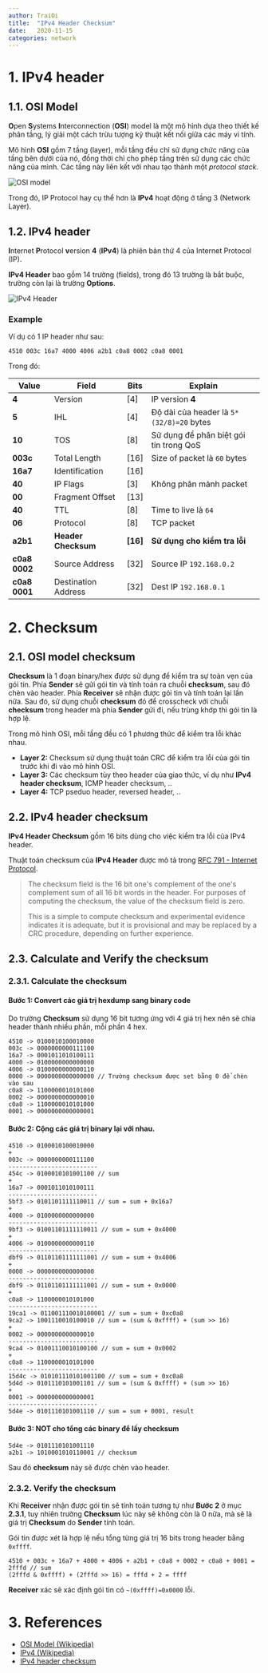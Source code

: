 ```yaml
---
author: TraiOi
title:  "IPv4 Header Checksum"
date:   2020-11-15
categories: network
---
```

# 1. IPv4 header

## 1.1. OSI Model

**O**pen **S**ystems **I**nterconnection (**OSI**) model là một mô hình dựa theo thiết kế phân tầng, lý giải một cách trừu tượng kỹ thuật kết nối giữa các máy vi tính.

Mô hình **OSI** gồm 7 tầng (layer), mỗi tầng đều chỉ sử dụng chức năng của tầng bên dưới của nó, đồng thời chỉ cho phép tầng trên sử dụng các chức năng của mình. Các tầng này liên kết với nhau tạo thành một *protocol stack*.

![OSI model](/img/2020/11-15_01.png)

Trong đó, IP Protocol hay cụ thể hơn là **IPv4** hoạt động ở tầng 3 (Network Layer).

## 1.2. IPv4 header

**I**nternet **P**rotocol **v**ersion **4** (**IPv4**) là phiên bản thứ 4 của Internet Protocol (IP).

**IPv4 Header** bao gồm 14 trường (fields), trong đó 13 trường là bắt buộc, trường còn lại là trường **Options**.

![IPv4 Header](/img/2020/11-15_02.png)

### Example

Ví dụ có 1 IP header như sau:

```
4510 003c 16a7 4000 4006 a2b1 c0a8 0002 c0a8 0001
```

Trong đó:

| Value | Field | Bits | Explain |
| --- | --- | --- | --- |
| **4** | Version| [4] | IP version **4** |
| **5** | IHL | [4] | Độ dài của header là `5*(32/8)=20` bytes |
| **10** | TOS | [8] | Sử dụng để phân biệt gói tin trong QoS |
| **003c** | Total Length |[16] | Size of packet là `60` bytes |
| **16a7** | Identification | [16] | |
| **40** |  IP Flags | [3] | Không phân mảnh packet |
| **00** | Fragment Offset | [13] | |
| **40** | TTL | [8] | Time to live là `64` |
| **06** | Protocol | [8] | TCP packet |
| **a2b1** | **Header Checksum** | **[16]** | **Sử dụng cho kiểm tra lỗi** |
| **c0a8 0002** | Source Address | [32] | Source IP `192.168.0.2` |
| **c0a8 0001** | Destination Address | [32] | Dest IP `192.168.0.1` |

# 2. Checksum

## 2.1. OSI model checksum

**Checksum** là 1 đoạn binary/hex được sử dụng để kiểm tra sự toàn vẹn của gói tin. Phía **Sender** sẽ gửi gói tin và tính toán ra chuỗi **checksum**, sau đó chèn vào header. Phía **Receiver** sẽ nhận được gói tin và tính toán lại lần nữa. Sau đó, sử dụng chuỗi **checksum** đó để crosscheck với chuỗi **checksum** trong header mà phía **Sender** gửi đi, nếu trùng khớp thì gói tin là hợp lệ.

Trong mô hình OSI, mỗi tầng đều có 1 phương thức để kiểm tra lỗi khác nhau.
* **Layer 2:** Checksum sử dụng thuật toán CRC để kiểm tra lỗi của gói tin trước khi đi vào mô hình OSI.
* **Layer 3:** Các checksum tùy theo header của giao thức, ví dụ như **IPv4 header checksum**, ICMP header checksum, ..
* **Layer 4:** TCP pseduo header, reversed header, ..

## 2.2. IPv4 header checksum

**IPv4 Header Checksum** gồm 16 bits dùng cho việc kiểm tra lỗi của IPv4 header.

Thuật toán checksum của **IPv4 Header** được mô tả trong [RFC 791 - Internet Protocol](https://tools.ietf.org/html/rfc791#page-14).

> The checksum field is the 16 bit one's complement of the one's complement sum of all 16 bit words in the header. For purposes of computing the checksum, the value of the checksum field is zero.
>
> This is a simple to compute checksum and experimental evidence indicates it is adequate, but it is provisional and may be replaced by a CRC procedure, depending on further experience.

## 2.3. Calculate and Verify the checksum

### 2.3.1. Calculate the checksum

#### Bước 1: Convert các giá trị hexdump sang binary code

Do trường **Checksum** sử dụng 16 bit tương ứng với 4 giá trị hex nên sẽ chia header thành nhiều phần, mỗi phần 4 hex.

```
4510 -> 0100010100010000
003c -> 0000000000111100
16a7 -> 0001011010100111
4000 -> 0100000000000000
4006 -> 0100000000000110
0000 -> 0000000000000000 // Trường checksum được set bằng 0 để chèn vào sau
c0a8 -> 1100000010101000
0002 -> 0000000000000010
c0a8 -> 1100000010101000
0001 -> 0000000000000001
```

#### Bước 2: Cộng các giá trị binary lại với nhau.

```
4510 -> 0100010100010000
+
003c -> 0000000000111100
-------------------------
454c -> 0100010101001100 // sum
+
16a7 -> 0001011010100111
-------------------------
5bf3 -> 0101101111110011 // sum = sum + 0x16a7
+
4000 -> 0100000000000000
-------------------------
9bf3 -> 01001101111110011 // sum = sum + 0x4000
+
4006 -> 0100000000000110
-------------------------
dbf9 -> 01101101111111001 // sum = sum + 0x4006
+
0000 -> 0000000000000000
-------------------------
dbf9 -> 01101101111111001 // sum = sum + 0x0000
+
c0a8 -> 1100000010101000
-------------------------
19ca1 -> 011001110010100001 // sum = sum + 0xc0a8
9ca2 -> 1001110010100010 // sum = (sum & 0xffff) + (sum >> 16)
+
0002 -> 0000000000000010
-------------------------
9ca4 -> 01001110010100100 // sum = sum + 0x0002
+
c0a8 -> 1100000010101000
-------------------------
15d4c -> 010101110101001100 // sum = sum + 0xc0a8
5d4d -> 0101110101001101 // sum = (sum & 0xffff) + (sum >> 16)
+
0001 -> 0000000000000001
-------------------------
5d4e -> 0101110101001110 // sum = sum + 0001, result
```

#### Bước 3: NOT cho tổng các binary để lấy checksum

```
5d4e -> 0101110101001110
a2b1 -> 1010001010110001 // checksum
```

Sau đó **checksum** này sẽ được chèn vào header.

### 2.3.2. Verify the checksum

Khi **Receiver** nhận được gói tin sẽ tính toán tương tự như **Bước 2** ở mục **2.3.1**, tuy nhiên trường **Checksum** lúc này sẽ không còn là 0 nữa, mà sẽ là giá trị **Checksum** do **Sender** tính toán.

Gói tin được xét là hợp lệ nếu tổng từng giá trị 16 bits trong header bằng `0xffff`.

```
4510 + 003c + 16a7 + 4000 + 4006 + a2b1 + c0a8 + 0002 + c0a8 + 0001 = 2fffd // sum
(2fffd & 0xffff) + (2fffd >> 16) = fffd + 2 = ffff
```

**Receiver** xác sẽ xác định gói tin có  `~(0xffff)=0x0000` lỗi.

# 3. References

* [OSI Model (Wikipedia)](https://en.wikipedia.org/wiki/OSI_model)
* [IPv4 (Wikipedia)](https://en.wikipedia.org/wiki/IPv4)
* [IPv4 header checksum](https://en.wikipedia.org/wiki/IPv4_header_checksum)
